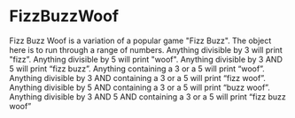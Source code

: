 # FizzBuzzWoof
Fizz Buzz Woof is a variation of a popular game "Fizz Buzz". The object here is to run through a range of numbers. 
Anything divisible by 3 will print "fizz”. 
Anything divisible by 5 will print "woof". 
Anything divisible by 3 AND 5 will print “fizz buzz”. 
Anything containing a 3 or a 5 will print “woof”. 
Anything divisible by 3 AND containing a 3 or a 5 will print “fizz woof”.
Anything divisible by 5 AND containing a 3 or a 5 will print “buzz woof”.
Anything divisible by 3 AND 5  AND containing a 3 or a 5 will print “fizz buzz woof”
